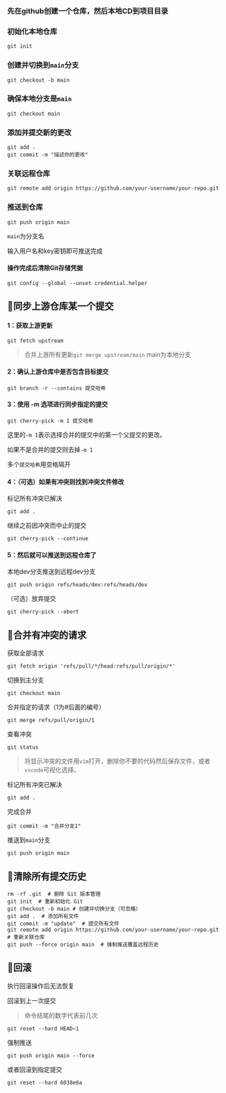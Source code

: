 ### 先在github创建一个仓库，然后本地CD到项目目录


### 初始化本地仓库
```
git init
```
### 创建并切换到`main`分支
```
git checkout -b main
```
### 确保本地分支是`main`
```
git checkout main
```
### 添加并提交新的更改
```
git add .
git commit -m "描述你的更改"
```
### 关联远程仓库
```
git remote add origin https://github.com/your-username/your-repo.git
```
### 推送到仓库
```
git push origin main
```
`main`为分支名

输入用户名和key密钥即可推送完成
#### 操作完成后清除Git存储凭据
```
git config --global --unset credential.helper
```


## 🎈同步上游仓库某一个提交

#### 1：获取上游更新
```
git fetch upstream
```
> 合并上游所有更新`git merge upstream/main` main为本地分支

#### 2：确认上游仓库中是否包含目标提交
```
git branch -r --contains 提交哈希
```

#### 3：使用 -m 选项进行同步指定的提交
```
git cherry-pick -m 1 提交哈希
```
这里的`-m 1`表示选择合并的提交中的第一个父提交的更改。

如果不是合并的提交则去掉`-m 1`

多个`提交哈希`用空格隔开


#### 4：（可选）如果有冲突则找到冲突文件修改

标记所有冲突已解决
```
git add .
```
继续之前因冲突而中止的提交
```
git cherry-pick --continue
```
#### 5：然后就可以推送到远程仓库了
本地dev分支推送到远程dev分支
```
git push origin refs/heads/dev:refs/heads/dev
```

（可选）放弃提交
```
git cherry-pick --abort
```


## 🎈合并有冲突的请求

获取全部请求
```
git fetch origin 'refs/pull/*/head:refs/pull/origin/*'
```
切换到主分支
```
git checkout main
```
合并指定的请求（1为#后面的编号）
```
git merge refs/pull/origin/1
```
查看冲突
```
git status
```
> 将显示冲突的文件用`vim`打开，删除你不要的代码然后保存文件，或者`vscode`可视化选择。

标记所有冲突已解决
```
git add .
```
完成合并
```
git commit -m "合并分支1"
```
推送到`main`分支
```
git push origin main
```


## 🎈清除所有提交历史
```
rm -rf .git  # 删除 Git 版本管理
git init  # 重新初始化 Git
git checkout -b main # 创建并切换分支（可忽略）
git add .  # 添加所有文件
git commit -m "update"  # 提交所有文件
git remote add origin https://github.com/your-username/your-repo.git  # 重新关联仓库
git push --force origin main  # 强制推送覆盖远程历史
```

## 🎈回滚
执行回滚操作后无法恢复

回滚到上一次提交
> 命令结尾的数字代表前几次
```
git reset --hard HEAD~1
```

强制推送
```
git push origin main --force
```

或者回滚到指定提交
```
git reset --hard 6038e0a
```